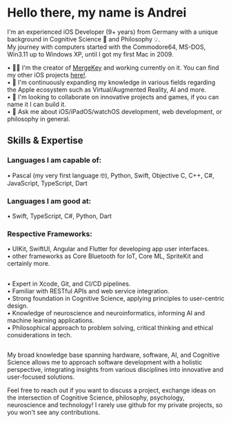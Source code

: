 # Hello there, my name is Andrei

I'm an experienced iOS Developer (9+ years) from Germany with a unique background in Cognitive Science 🧠 and Philosophy 💡. <br>
My journey with computers started with the Commodore64, MS-DOS, Win3.11 up to Windows XP, until I got my first Mac in 2009. <br>

• 👨‍💻 I'm the creator of [MergeKey](https://apps.apple.com/us/app/mergekey/id6478465716) and working currently on it. You can find my other iOS projects [here!](https://apps.apple.com/us/developer/andrei-achziger/id1411891455). <br>
• 🧗 I'm continuously expanding my knowledge in various fields regarding the Apple ecosystem such as Virtual/Augmented Reality, AI and more. <br>
• 👯 I'm looking to collaborate on innovative projects and games, if you can name it I can build it. <br>
• 💬 Ask me about iOS/iPadOS/watchOS development, web development, or philosophy in general. <br>

## Skills & Expertise
### Languages I am capable of:
• Pascal (my very first language 🤓), Python, Swift, Objective C, C++, C#, JavaScript, TypeScript, Dart
### Languages I am good at:
• Swift, TypeScript, C#, Python, Dart
### Respective Frameworks:
• UIKit, SwiftUI, Angular and Flutter for developing app user interfaces. <br>
• other frameworks as Core Bluetooth for IoT, Core ML, SpriteKit and certainly more. <br>
##
• Expert in Xcode, Git, and CI/CD pipelines. <br>
• Familiar with RESTful APIs and web service integration. <br>
• Strong foundation in Cognitive Science, applying principles to user-centric design. <br>
• Knowledge of neuroscience and neuroinformatics, informing AI and machine learning applications. <br>
• Philosophical approach to problem solving, critical thinking and ethical considerations in tech. <br>
##
My broad knowledge base spanning hardware, software, AI, and Cognitive Science allows me to approach software development with a holistic perspective, integrating insights from various disciplines into innovative and user-focused solutions.

Feel free to reach out if you want to discuss a project, exchange ideas on the intersection of Cognitive Science, philosophy, psychology, neuroscience and technology!
I rarely use github for my private projects, so you won't see any contributions.
